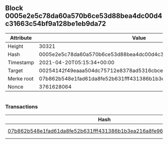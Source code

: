 ## Block 0005e2e5c78da60a570b6ce53d88bea4dc00d4c31663c54bf9a128be1eb9da72

Attribute | Value
--- | ---
Height | 30321
Hash | 0005e2e5c78da60a570b6ce53d88bea4dc00d4c31663c54bf9a128be1eb9da72
Timestamp | 2021-04-20T05:15:34+00:00
Target | 00254142f49eaaa504dc75712e8378ad5316cbcead634704b3734b6271167cc4
Merke root | 07b862b548e1fad61da8fe52b631fff431386b1b3ea216a8fe9619463e3b7c54
Nonce | 3761628064

```

```

### Transactions

Hash | Amount
--- | ---
[07b862b548e1fad61da8fe52b631fff431386b1b3ea216a8fe9619463e3b7c54](07b862b548e1fad61da8fe52b631fff431386b1b3ea216a8fe9619463e3b7c54.md) | 10.00000000 SKEPTI 
